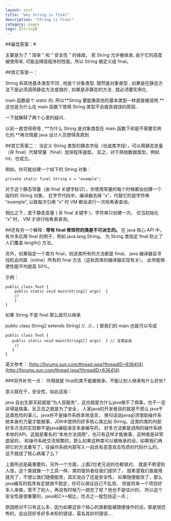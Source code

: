 ```yaml
---
layout: post
title: "why String is final"
description: "String is final"
category: pages
tags: [String]
---
```


##最佳答案：#

主要是为了 “ 效率 ” 和 “ 安全性 ” 的缘故。 若 String 允许被继承, 由于它的高度被使用率, 可能会降低程序的性能，所以 String 被定义成 final。

<!--more-->
##其它答案一：

String 和其他基本类型不同 , 他是个对象类型. 既然是对象类型 , 如果是在静态方法下是必须调用静态方法或值的 , 如果是非静态的方法 , 就必须要实例化.

main 函数是个 static 的. 所以**String 要能像其他的基本类型一样直接被调用.**这也是为什么在 main 函数下使用 String 类型不会报告错误的原因..

一下就解释了两个心里的疑问..

以前一直觉得奇怪 , **为什么 String 是对象类型在 main 函数下却是不需要实例化的.**再次佩服 java 设计人员想得真周到.

##其它答案二：
当定义 String 类型的静态字段（也成类字段），可以用静态变量（非 final）代替常量（final）加快程序速度。 反之，对于原始数据类型，例如 int，也成立。

例如，你可能创建一个如下的 String 对象：

    private static final String x = "example"; 
对于这个静态常量（由 final 关键字标识），你使用常量的每个时候都会创建一个临时的 String 对象。 在字节代码中，编译器去掉 ”x”，代替它的是字符串 “example”, 以致每次引用 ”x” 时 VM 都会进行一次哈希表查询。

相比之下，度于静态变量 ( 非 final 关键字 )，字符串只创建一次。 仅当初始化 “x” 时， VM 才进行哈希表查询。

##还有另一个解释 :
**带有 final 修饰符的类是不可派生的。** 在 java 核心 API 中，有许多应用 final 的例子，例如 java.lang.String。 为 String 类指定 final 防止了人们覆盖 length() 方法。

另外，如果指定一个类为 final，则该类所有的方法都是 final。 java 编译器会寻找机会内联（inline）所有的 final 方法（这和具体的编译器实现有关）。 此举能够使性能平均提高 50%。

示例：

    public class Test { 
        public static void main(String[] args)  { 
        //  
        } 
    } 
如果 String 不是 final 那么就可以继承

public class String2 extends String{ 
   //.. 
   //... 
} 
那我们的 main 也就可以写成

    public class Test { 
       public static void main(String2[] args)  { // 注意此处 
        //  
       } 
    } 
英文参考： [http://forums.sun.com/thread.jspa?threadID=636414](http://forums.sun.com/thread.jspa?threadID=636414)

###另外补充一点：
作用就是 final的类不能被继承，不能让别人继承有什么好处?

意义就在于，安全性，如此这般：

java 自出生那天起就是“为人民服务”，这也就是为什么java做不了病毒，也不一定非得是病毒，反正总之就是为了安全， 人家java的开发者目的就是不想让 java干这类危险的事儿，java并不是操作系统本地语言， 换句话说java必须借助操作系统本身的力量才能做事，JDK中提供的好多核心类比如 String，这类的类的内部好多方法的实现都不是java编程语言本身编写的， 好多方法都是调用的操作系统本地的API，这就是著名的“本地方法调用”，也只有这样才能做事，这种类是非常底层的， 和操作系统交流频繁的，那么如果这种类可以被继承的话，如果我们再把它的方法重写了，往操作系统内部写入一段具有恶意攻击性质的代码什么的， 这不就成了核心病毒了么？

上面所述是最重要的，另外一个方面，上面2位老兄说的也都很对， 就是不希望别人改，这个类就像一个工具一样，类的提供者给我们提供了， 就希望我们直接用就完了，不想让我们随便能改，其实说白了还是安全性， 如果随便能改了，那么java编写的程序肯定就很不稳定，你可以保证自己不乱改， 但是将来一个项目好多人来做，管不了别人，再说有时候万一疏忽了呢？他也不是估计的， 所以这个安全性是很重要的，java和C++相比，优点之一就包括这一点；

原因绝对不只有这么多，因为如果这些个核心的类都能被随便操作的话，那是很恐怖的，会出现好多好多未知的错误，莫名其妙的错误....

